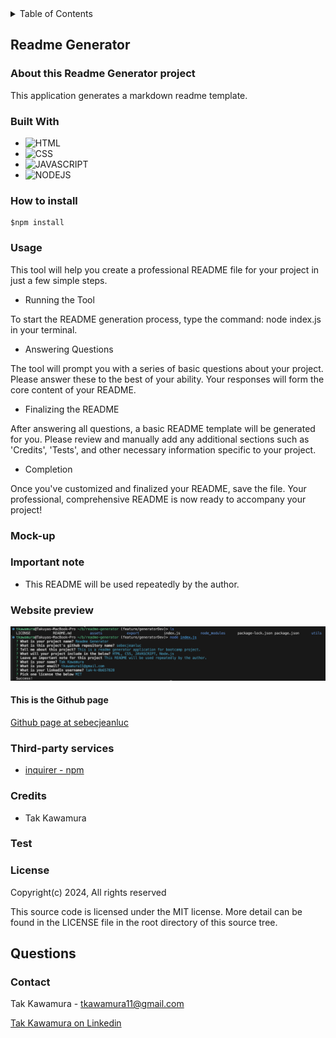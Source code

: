 

<!-- TABLE OF CONTENTS -->
  <details>
    <summary>Table of Contents</summary>
    <ol>
      <li>
        <a href="#about-this-project">Readme Generator</a>
        <ul>
          <li><a href="#built-with">Built With</a></li>
        </ul>
      </li>
      <li><a href="#how-to-install">How to install</a></li>
      <li><a href="#usage">Usage</a></li>
      <li><a href="#important-note">Important Note</a></li>
      <li><a href="#website-preview">Website Preview</a></li>
      <li><a href="#credits">Credits</a></li>
      <li><a href="#license">License</a></li>
      <li><a href="#contact">Contact</a></li>
    </ol>
  </details>

## Readme Generator

### About this Readme Generator project

This application generates a markdown readme template.

### Built With

- ![HTML]
- ![CSS]
- ![JAVASCRIPT]
- ![NODEJS]

### How to install

~~~shell
$npm install
~~~

### Usage
This tool will help you create a professional README file for your project in just a few simple steps.
- Running the Tool

To start the README generation process, type the command: node index.js in your terminal.

- Answering Questions

The tool will prompt you with a series of basic questions about your project. Please answer these to the best of your ability. Your responses will form the core content of your README.

- Finalizing the README

After answering all questions, a basic README template will be generated for you. Please review and manually add any additional sections such as 'Credits', 'Tests', and other necessary information specific to your project.

- Completion

Once you've customized and finalized your README, save the file. Your professional, comprehensive README is now ready to accompany your project!

### Mock-up

### Important note

- This README will be used repeatedly by the author.

### Website preview

![demo](../assets/images/demo.png)

#### This is the Github page

[Github page at sebecjeanluc](https://sebecjeanluc.github.io/sebecjeanluc/)

### Third-party services
- [inquirer - npm](https://www.npmjs.com/package/inquirer)

### Credits
- Tak Kawamura

### Test

### License
Copyright(c) 2024,
All rights reserved

This source code is licensed under the MIT license.
More detail can be found in the LICENSE file in the root directory of this source tree.

## Questions

### Contact

Tak Kawamura - tkawamura11@gmail.com

[Tak Kawamura on Linkedin](https://linkedin.com/in/tkawamura11@gmail.com)

<!-- MARKDOWN LINKS & IMAGES -->
<!-- https://www.markdownguide.org/basic-syntax/#reference-style-links -->

[HTML]: https://img.shields.io/badge/HTML-orange
[CSS]: https://img.shields.io/badge/CSS-blue
[BOOTSTRAP]: https://img.shields.io/badge/BOOTSTRAP-lightblue
[JAVASCRIPT]: https://img.shields.io/badge/Javascript-yellow
[JQUERY]: https://img.shields.io/badge/JQUERY-lightblue
[DAYJS]: https://img.shields.io/badge/DAYJS-orange
[WEBAPI]: https://img.shields.io/badge/WEBAPI-orange
[NODEJS]: https://img.shields.io/badge/NODEJS-green

